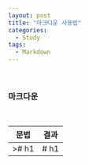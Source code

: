 ```yaml
---
layout: post
title: "마크다운 사용법"
categories:
  - Study
tags:
  - Markdown
---
```


<br>

### 마크다운

<br>

문법|결과
----|----
># h1|# h1

